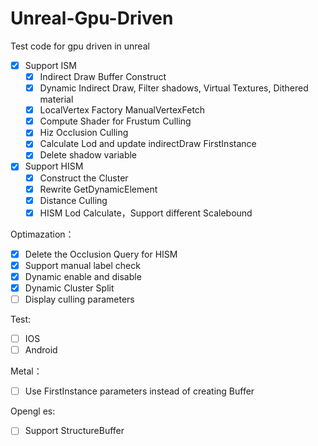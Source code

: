 



# Unreal-Gpu-Driven

Test code for gpu driven in unreal

- [x] Support ISM
  - [x] Indirect Draw Buffer Construct
  - [x] Dynamic Indirect Draw, Filter shadows, Virtual Textures, Dithered material
  - [x] LocalVertex Factory ManualVertexFetch
  - [x] Compute Shader for Frustum Culling
  - [x] Hiz Occlusion Culling
  - [x] Calculate Lod and update indirectDraw FirstInstance
  - [x] Delete shadow variable
- [x] Support HISM
  - [x] Construct the Cluster
  - [x] Rewrite GetDynamicElement
  - [x] Distance Culling
  - [x] HISM Lod Calculate，Support different Scalebound

Optimazation：

- [x] Delete the Occlusion Query for HISM
- [x] Support manual label check
- [x] Dynamic enable and disable
- [x] Dynamic Cluster Split
- [ ] Display culling parameters

Test:

- [ ] IOS
- [ ] Android

Metal：

- [ ] Use FirstInstance parameters instead of creating Buffer

Opengl es:

- [ ] Support StructureBuffer
